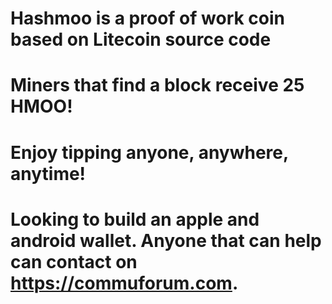 # Hashmoo is a proof of work coin based on Litecoin source code
# Miners that find a block receive 25 HMOO!
# Enjoy tipping anyone, anywhere, anytime!
# Looking to build an apple and android wallet. Anyone that can help can contact on https://commuforum.com.
